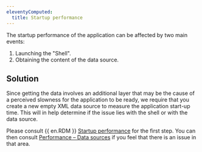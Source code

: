 ```yaml
---
eleventyComputed:
  title: Startup performance
---
```

The startup performance of the application can be affected by two main events:  

1. Launching the "Shell".
1. Obtaining the content of the data source.
## Solution
Since getting the data involves an additional layer that may be the cause of a perceived slowness for the application to be ready, we require that you create a new empty XML data source to measure the application start-up time. This will in help determine if the issue lies with the shell or with the data source.  

Please consult {{ en.RDM }} [Startup performance](/kb/remote-desktop-manager/troubleshooting-articles/startup-performance/) for the first step. You can then consult [Performance – Data sources](/kb/remote-desktop-manager/troubleshooting-articles/performance-data-sources/) if you feel that there is an issue in that area.

